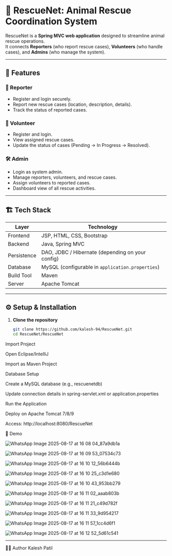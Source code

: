 # 🐾 RescueNet: Animal Rescue Coordination System

RescueNet is a **Spring MVC web application** designed to streamline animal rescue operations.  
It connects **Reporters** (who report rescue cases), **Volunteers** (who handle cases), and **Admins** (who manage the system).  

---

## 🚀 Features

### 👤 Reporter
- Register and login securely.
- Report new rescue cases (location, description, details).
- Track the status of reported cases.

### 🤝 Volunteer
- Register and login.
- View assigned rescue cases.
- Update the status of cases (Pending → In Progress → Resolved).

### 🛠️ Admin
- Login as system admin.
- Manage reporters, volunteers, and rescue cases.
- Assign volunteers to reported cases.
- Dashboard view of all rescue activities.

---

## 🏗️ Tech Stack

| Layer         | Technology               |
|---------------|--------------------------|
| Frontend      | JSP, HTML, CSS, Bootstrap |
| Backend       | Java, Spring MVC          |
| Persistence   | DAO, JDBC / Hibernate (depending on your config) |
| Database      | MySQL (configurable in `application.properties`) |
| Build Tool    | Maven                     |
| Server        | Apache Tomcat             |

---

## ⚙️ Setup & Installation

1. **Clone the repository**
   ```bash
   git clone https://github.com/kalesh-94/RescueNet.git
   cd RescueNet/RescueNet
Import Project

Open Eclipse/IntelliJ

Import as Maven Project

Database Setup

Create a MySQL database (e.g., rescuenetdb)

Update connection details in spring-servlet.xml or application.properties

Run the Application

Deploy on Apache Tomcat 7/8/9

Access: http://localhost:8080/RescueNet


🎥 Demo

![WhatsApp Image 2025-08-17 at 16 08 04_87a9db1a](https://github.com/user-attachments/assets/85e41837-9652-4126-91e8-98a47e9c6c26)

![WhatsApp Image 2025-08-17 at 16 09 53_07534c73](https://github.com/user-attachments/assets/39145f8b-ed6d-423d-bda0-f7e8622dce51)

![WhatsApp Image 2025-08-17 at 16 10 12_56b6444b](https://github.com/user-attachments/assets/1f49fc90-d5e3-4856-b735-31a3f470546d)

![WhatsApp Image 2025-08-17 at 16 10 25_c3d1e680](https://github.com/user-attachments/assets/f2c774c6-04b9-48c4-8606-a6e2ebd1a263)

![WhatsApp Image 2025-08-17 at 16 10 43_953bb279](https://github.com/user-attachments/assets/002532de-dcc0-459b-9264-49d0daef896f)


![WhatsApp Image 2025-08-17 at 16 11 02_aaab803b](https://github.com/user-attachments/assets/454a31e1-fdb3-4768-a119-e914c79427b1)

![WhatsApp Image 2025-08-17 at 16 11 21_c49d782f](https://github.com/user-attachments/assets/7bbe36aa-1b31-436f-9923-6521f328a052)

![WhatsApp Image 2025-08-17 at 16 11 33_9d954217](https://github.com/user-attachments/assets/5671ed01-dab3-43bf-925b-21df9ed03e7e)


![WhatsApp Image 2025-08-17 at 16 11 57_1cc4d6f1](https://github.com/user-attachments/assets/35812465-08d9-4823-9bea-83c77a2a1bc3)

![WhatsApp Image 2025-08-17 at 16 12 52_5d61c541](https://github.com/user-attachments/assets/fd06d29b-f83f-4697-9fe9-462ff815ae84)



----------



🧑‍💻 Author
Kalesh Patil

